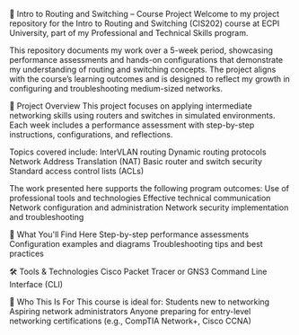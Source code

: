 
📘 Intro to Routing and Switching – Course Project
Welcome to my project repository for the Intro to Routing and Switching (CIS202) course at ECPI University, part of my Professional and Technical Skills program.

This repository documents my work over a 5-week period, showcasing performance assessments and hands-on configurations that demonstrate my understanding of routing and switching concepts. The project aligns with the course’s learning outcomes and is designed to reflect my growth in configuring and troubleshooting medium-sized networks.

🧭 Project Overview
This project focuses on applying intermediate networking skills using routers and switches in simulated environments. Each week includes a performance assessment with step-by-step instructions, configurations, and reflections.

Topics covered include:
InterVLAN routing
Dynamic routing protocols
Network Address Translation (NAT)
Basic router and switch security
Standard access control lists (ACLs)

The work presented here supports the following program outcomes:
Use of professional tools and technologies
Effective technical communication
Network configuration and administration
Network security implementation and troubleshooting

📂 What You'll Find Here
Step-by-step performance assessments
Configuration examples and diagrams
Troubleshooting tips and best practices

🛠️ Tools & Technologies
Cisco Packet Tracer or GNS3
Command Line Interface (CLI)

📌 Who This Is For
This course is ideal for:
Students new to networking
Aspiring network administrators
Anyone preparing for entry-level networking certifications (e.g., CompTIA Network+, Cisco CCNA)
